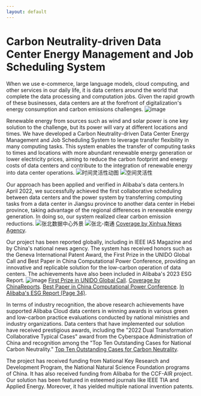 ```yaml
---
layout: default
---
```


# Carbon Neutrality-driven Data Center Energy Management and Job Scheduling System

When we use e-commerce, large language models, cloud computing, and other services in our daily life, it is data centers around the world that complete the data processing and computation jobs. Given the rapid growth of these businesses, data centers are at the forefront of digitalization's energy consumption and carbon emissions challenges.
![image](https://github.com/ncepu-alibaba/0124_test_cayman.github.io/assets/157337916/6f466776-62e3-4654-8e09-6215aea8a15b)

Renewable energy from sources such as wind and solar power is one key solution to the challenge, but its power will vary at different locations and times. We have developed a Carbon Neutrality-driven Data Center Energy Management and Job Scheduling System to leverage transfer flexibility in many computing tasks. This system enables the transfer of computing tasks to times and locations with more abundant renewable energy generation or lower electricity prices, aiming to reduce the carbon footprint and energy costs of data centers and contribute to the integration of renewable energy into data center operations.
![时间灵活性动图](https://github.com/ncepu-alibaba/0124_test_cayman.github.io/assets/157337916/998020f6-5018-4c88-a6c2-72bbd3352a2b)
![空间灵活性](https://github.com/ncepu-alibaba/0124_test_cayman.github.io/assets/157337916/67363c26-18f1-4181-9014-58be9dcc40e9)

Our approach has been applied and verified in Alibaba's data centers.In April 2022, we successfully achieved the first collaborative scheduling between data centers and the power system by transferring computing tasks from a data center in Jiangsu province to another data center in Hebei province, taking advantage of the regional differences in renewable energy generation. In doing so, our system realized clear carbon emission reductions.
![张北数据中心外景](https://github.com/ncepu-alibaba/0124_test_cayman.github.io/assets/157337916/dc88d8d9-9061-4456-a6a1-e026301e604b)
![张北-南通](https://github.com/ncepu-alibaba/0124_test_cayman.github.io/assets/157337916/ce9282f8-e314-4d5d-a674-06d55342c370)
[Coverage by Xinhua News Agency](http://www.xinhuanet.com/energy/20220614/61c7291411ca42169f09045d084a4f6e/c.html).


Our project has been reported globally, including in IEEE IAS Magazine and by China's national news agency. The system has received honors such as the Geneva International Patent Award, the First Prize in the UNIDO Global Call and Best Paper in China Computational Power Conference, providing an innovative and replicable solution for the low-carbon operation of data centers. The achievements have also been included in Alibaba's 2023 ESG Report.
![image](https://github.com/alibabacloud-ncepu/energy-aware-IDC.github.io/assets/158121496/f8f31b62-8d57-4a15-9f5a-6163493025ae)
[First Prize in UNIDO Global Call](https://www.alizila.com/alibaba-news-roundup-aliexpress-spain-wins-e-commerce-award-alibaba-cloud-recognized-for-energy-efficiency-tools/).
[Coverage by ChinaReports](http://www.chinareports.org.cn/tytxy/2023/1110/40841.html).
[Best Paper in China Computational Power Conference](https://mp.weixin.qq.com/s/eg3T0m9yvFsY4-ayfz9thQ).
[In Alibaba's ESG Report (Page 34)](https://www.alibabagroup.com/esg).

In terms of industry recognition, the above research achievements have supported Alibaba Cloud data centers in winning awards in various green and low-carbon practice evaluations conducted by national ministries and industry organizations. Data centers that have implemented our solution have received prestigious awards, including the "2022 Dual Transformation Collaborative Typical Cases" award from the Cyberspace Administration of China and recognition among the "Top Ten Outstanding Cases for National Carbon Neutrality."
[Top Ten Outstanding Cases for Carbon Neutrality](https://mp.weixin.qq.com/s/vrcZo0V1qIyWjVAg5VPm4A).

The project has received funding from National Key Research and Development Program, the National Natural Science Foundation programs of China. It has also received funding from Alibaba for the CCF-AIR project. Our solution has been featured in esteemed journals like IEEE TIA and Applied Energy. Moreover, it has yielded multiple national invention patents. 


